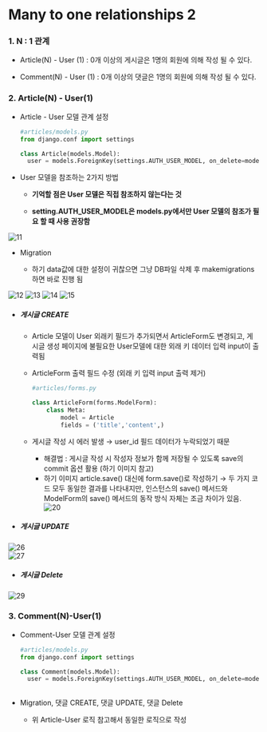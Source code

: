 # Many to one relationships 2

### 1. N : 1 관계

- Article(N) - User (1) : 0개 이상의 게시글은 1명의 회원에 의해 작성 될 수 있다.

- Comment(N) - User (1) : 0개 이상의 댓글은 1명의 회원에 의해 작성 될 수 있다.

### 2. Article(N) - User(1)

- Article - User 모델 관계 설정

  ```python
  #articles/models.py
  from django.conf import settings
  
  class Article(models.Model):
  	user = models.ForeignKey(settings.AUTH_USER_MODEL, on_delete=models.CASCADE)
  ```

- User 모델을 참조하는 2가지 방법

  - **기억할 점은 User 모델은 직접 참조하지 않는다는 것**

  - **setting.AUTH_USER_MODEL은 models.py에서만 User 모델의 참조가 필요 할 때 사용 권장함**

![11](https://github.com/JeongJonggil/TIL/assets/139416006/46448b86-d2bc-48c8-98a6-d4acdaa08bf1)


- Migration

  - 하기 data값에 대한 설정이 귀찮으면 그냥 DB파일 삭제 후 makemigrations 하면 바로 진행 됨  

![12](https://github.com/JeongJonggil/TIL/assets/139416006/781742f1-7c75-4cf2-b976-f3a0d57f0fb2)
![13](https://github.com/JeongJonggil/TIL/assets/139416006/2839ac89-570f-4aeb-80f6-e5ecea449ca2)
![14](https://github.com/JeongJonggil/TIL/assets/139416006/2fc59318-377e-44de-9544-8dc5772f52d1)
![15](https://github.com/JeongJonggil/TIL/assets/139416006/a6b21f4d-ef80-44f2-907c-312ca0dc97e0)


- ##### 게시글 CREATE

  - Article 모델이 User 외래키 필드가 추가되면서 ArticleForm도 변경되고, 게시글 생성 페이지에 불필요한 User모델에 대한  외래 키 데이터 입력 input이 출력됨

  - ArticleForm 출력 필드 수정 (외래 키 입력 input 출력 제거)

    ``` python
    #articles/forms.py
    
    class ArticleForm(forms.ModelForm):
    	class Meta:
    		model = Article
    		fields = ('title','content',)
    ```

  - 게시글 작성 시 에러 발생 → user_id 필드 데이터가 누락되었기 때문

    - 해결법 : 게시글 작성 시 작성자 정보가 함께 저장될 수 있도록 save의 commit 옵션 활용 (하기 이미지 참고)
    - 하기 이미지 article.save() 대신에 form.save()로 작성하기 → 두 가지 코드 모두 동일한 결과를 나타내지만, 인스턴스의 save() 메서드와 ModelForm의 save() 메서드의 동작 방식 자체는 조금 차이가 있음.  
![20](https://github.com/JeongJonggil/TIL/assets/139416006/150b491a-922a-421b-ac92-47aa5fb0e947)


- ##### 게시글 UPDATE

![26](https://github.com/JeongJonggil/TIL/assets/139416006/86828f79-4216-491a-a994-cba0f88aa828)  
![27](https://github.com/JeongJonggil/TIL/assets/139416006/cb596fef-1794-42d9-a55a-ce721a4d5c1d)  


- ##### 게시글 Delete

![29](https://github.com/JeongJonggil/TIL/assets/139416006/9250aea8-0002-4241-95d0-cc28f519a013)

### 3. Comment(N)-User(1)

- Comment-User 모델 관계 설정

  ```python
  #articles/models.py
  from django.conf import settings
  
  class Comment(models.Model):
  	user = models.ForeignKey(settings.AUTH_USER_MODEL, on_delete=models.CASCADE)
   
  ```

- Migration, 댓글 CREATE, 댓글 UPDATE, 댓글 Delete
  - 위 Article-User 로직 참고해서 동일한 로직으로 작성
